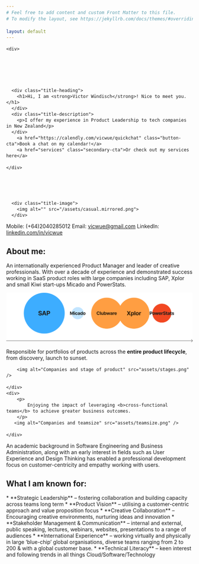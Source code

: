 ```yaml
---
# Feel free to add content and custom Front Matter to this file.
# To modify the layout, see https://jekyllrb.com/docs/themes/#overriding-theme-defaults

layout: default
---
```

<div class="card">
  <div class="split half">

    <div>






      <div class="title-heading">
        <h1>Hi, I am <strong>Victor Wündisch</strong>! Nice to meet you.</h1>
      </div>
      <div class="title-description">
        <p>I offer my experience in Product Leadership to tech companies in New Zealand</p>
      </div>
        <a href="https://calendly.com/vicwue/quickchat" class="button-cta">Book a chat on my calendar!</a>
        <a href="services" class="secondary-cta">Or check out my services here</a>
        
    </div>





      <div class="title-image">
        <img alt="" src="/assets/casual.mirrored.png">
      </div>
</div>
<div class="split thirds">
    <span>
Mobile: (+64)2040285012 </span><span>Email: <a href="mailto:vicwue@gmail.com">vicwue@gmail.com</a> </span><span>LinkedIn: <a href="https://linkedin.com/in/vicwue">linkedin.com/in/vicwue</a>
</span>
</div>
</div>
<h2>About me:</h2>
An internationally experienced Product Manager and leader of creative professionals. With over a decade of experience and demonstrated success working in SaaS product roles with large companies including SAP, Xplor and small Kiwi start-ups Micado and PowerStats.

!["Companies and sizes"](assets/companies.png)

<div class="split half">
    <div>
        <p>
            Responsible for portfolios of products across the <b>entire product lifecycle</b>, from discovery, launch to sunset.
        </p>

        <img alt="Companies and stage of product" src="assets/stages.png" />

    </div>
    <div>
        <p>
            Enjoying the impact of leveraging <b>cross-functional teams</b> to achieve greater business outcomes.
        </p>
       <img alt="Companies and teamsize" src="assets/teamsize.png" />
        
    </div>
</div>
An academic background in Software Engineering and Business Administration, along with an early interest in fields such as User Experience and Design Thinking has enabled a professional development focus on customer-centricity and empathy working with users.

<h2>What I am known for:</h2>
* **Strategic Leadership** – fostering collaboration and building capacity across teams long term
* **Product Vision** – utilising a customer-centric approach and value proposition focus
* **Creative Collaboration** – Encouraging creative environments, nurturing ideas and innovation
* **Stakeholder Management & Communication** – internal and external, public speaking, lectures, webinars, websites, presentations to a range of audiences
* **International Experience** – working virtually and physically in large ‘blue-chip’ global organisations, diverse teams ranging from 2 to 200 & with a global customer base.
* **Technical Literacy** – keen interest and following trends in all things Cloud/Software/Technology
